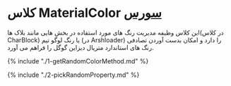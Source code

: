 <h1>
 کلاس MaterialColor
<a class="ext-link" href="classes_Tetris_Gameplay.js.html#line24" target="_blank">سورس</a>
</h1>
این کلاس وظیفه مدیریت رنگ های مورد استفاده در بخش هایی مانند بلاک ها(در کلاس CharBlock) یا رنگ لوگو تیم (در Arshloader) را دارد و امکان بدست آوردن تصادفی رنگ های استاندارد متریال دیزاین گوگل را فراهم می آورد.

{% include "./1-getRandomColorMethod.md" %}

{% include "./2-pickRandomProperty.md" %}
